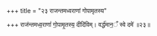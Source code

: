 +++
title = "२३ राजन्तमध्वराणां गोपामृतस्य"

+++
राज॑न्तमध्व॒राणां॑ गो॒पामृ॒तस्य॒ दीदि॑विम्। वर्द्ध॑मान॒ँ स्वे दमे॑ ॥२३॥